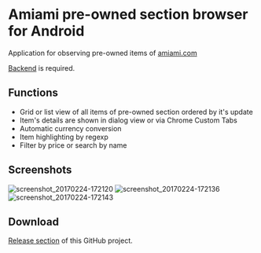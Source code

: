 # Amiami pre-owned section browser for Android
Application for observing pre-owned items of [amiami.com](http://www.amiami.com/)

[Backend](https://github.com/CherryPerry/Amiami-kotlin-backend) is required.

## Functions
- Grid or list view of all items of pre-owned section ordered by it's update
- Item's details are shown in dialog view or via Chrome Custom Tabs
- Automatic currency conversion
- Item highlighting by regexp
- Filter by price or search by name

## Screenshots
![screenshot_20170224-172120](https://cloud.githubusercontent.com/assets/9081555/23306870/5f884340-fab6-11e6-9bac-3d53b45d4e82.png)
![screenshot_20170224-172136](https://cloud.githubusercontent.com/assets/9081555/23306876/62c423d0-fab6-11e6-8e27-923fe4730581.png)
![screenshot_20170224-172143](https://cloud.githubusercontent.com/assets/9081555/23306883/65a12b52-fab6-11e6-842d-d7a3a11cc428.png)

## Download
[Release section](https://github.com/CherryPerry/Amiami-android-app/releases) of this GitHub project.
